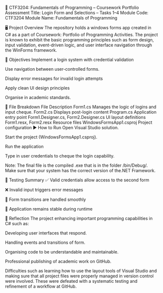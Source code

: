 🧾 CTF3204: Fundamentals of Programming – Coursework Portfolio
Assessment Title: Login Form and Selections – Tasks 1–4 Module Code: CTF3204 Module Name: Fundamentals of Programming

🖥️ Project Overview
The repository holds a windows forms app created in C# as a part of Coursework: Portfolio of Programming Activities. The project is known to exhibit the basic programming principles such as form design, input validation, event-driven logic, and user interface navigation through the WinForms framework.

📌 Objectives
Implement a login system with credential validation

Use navigation between user-controlled forms.

Display error messages for invalid login attempts

Apply clean UI design principles

Organise in academic standards.

📁 File Breakdown
File	Description
Form1.cs	Manages the logic of logins and input cheque.
Form2.cs	Displays post-login content
Program.cs	Application entry point
Form1.Designer.cs, Form2.Designer.cs	UI layout definitions
Form1.resx, Form2.resx	Resource files
WindowsFormsApp1.csproj	Project configuration
▶️ How to Run
Open Visual Studio solution.

Start the project (WindowsFormsApp1.csproj).

Run the application

Type in user credentials to cheque the login capability.

Note: The final file is the compiled .exe that is in the folder /bin/Debug/. Make sure that your system has the correct version of the.NET Framework.

🧪 Testing Summary
✅ Valid credentials allow access to the second form

❌ Invalid input triggers error messages

🔄 Form transitions are handled smoothly

🧱 Application remains stable during runtime

🧠 Reflection
The project enhancing important programming capabilities in C# such as:

Developing user interfaces that respond.

Handling events and transitions of form.

Organising code to be understandable and maintainable.

Professional publishing of academic work on GitHub.

Difficulties such as learning how to use the layout tools of Visual Studio and making sure that all project files were properly managed in version control were involved. These were defeated with a systematic testing and refinement of a workflow at GitHub.
